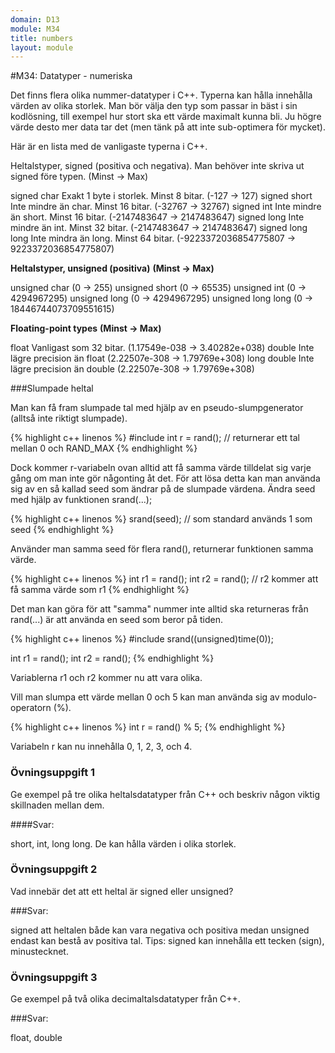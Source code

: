 ```yaml
---
domain: D13
module: M34
title: numbers
layout: module
---
```


#M34: Datatyper - numeriska

Det finns flera olika nummer-datatyper i C++.
Typerna kan hålla innehålla värden av olika storlek.
Man bör välja den typ som passar in bäst i sin kodlösning, till exempel hur stort ska ett värde maximalt kunna bli.
Ju högre värde desto mer data tar det (men tänk på att inte sub-optimera för mycket).

Här är en lista med de vanligaste typerna i C++.

Heltalstyper, signed (positiva och negativa).
Man behöver inte skriva ut signed före typen.				(Minst 					-> Max)

signed char			Exakt 1 byte i storlek. Minst 8 bitar.	(-127 					-> 127)
signed short		Inte mindre än char. Minst 16 bitar.	(-32767 				-> 32767)
signed int			Inte mindre än short. Minst 16 bitar.	(-2147483647 			-> 2147483647)
signed long			Inte mindre än int. Minst 32 bitar.		(-2147483647 			-> 2147483647)
signed long long	Inte mindra än long. Minst 64 bitar. 	(-9223372036854775807 	-> 9223372036854775807)

__Heltalstyper, unsigned (positiva)__	__(Minst 	-> Max)__

unsigned char								(0 		-> 255)
unsigned short								(0 		-> 65535)
unsigned int								(0 		-> 4294967295)
unsigned long								(0 		-> 4294967295)
unsigned long long							(0 		-> 18446744073709551615)

__Floating-point types__						__(Minst 			-> Max)__

float				Vanligast som 32 bitar.			(1.17549e-038 	-> 3.40282e+038)
double				Inte lägre precision än float	(2.22507e-308 	-> 1.79769e+308)
long double			Inte lägre precision än double	(2.22507e-308 	-> 1.79769e+308)


###Slumpade heltal

Man kan få fram slumpade tal med hjälp av en pseudo-slumpgenerator (alltså inte riktigt slumpade).

{% highlight c++ linenos %}
#include <cstdlib>
int r = rand(); // returnerar ett tal mellan 0 och RAND_MAX
{% endhighlight %}
	
Dock kommer r-variabeln ovan alltid att få samma värde tilldelat sig varje gång om man inte gör någonting åt det.
För att lösa detta kan man använda sig av en så kallad seed som ändrar på de slumpade värdena.
Ändra seed med hjälp av funktionen srand(...);

{% highlight c++ linenos %}
srand(seed); // som standard används 1 som seed
{% endhighlight %}

Använder man samma seed för flera rand(), returnerar funktionen samma värde.

{% highlight c++ linenos %}
int r1 = rand();
int r2 = rand(); // r2 kommer att få samma värde som r1
{% endhighlight %}

Det man kan göra för att "samma" nummer inte alltid ska returneras från rand(...) är att använda en seed som beror på tiden.

{% highlight c++ linenos %}
#include <ctime>
srand((unsigned)time(0));
	
int r1 = rand();
int r2 = rand();
{% endhighlight %}
	
Variablerna r1 och r2 kommer nu att vara olika.

Vill man slumpa ett värde mellan 0 och 5 kan man använda sig av modulo-operatorn (%).

{% highlight c++ linenos %}
int r = rand() % 5;
{% endhighlight %}
	
Variabeln r kan nu innehålla 0, 1, 2, 3, och 4.

### Övningsuppgift 1

Ge exempel på tre olika heltalsdatatyper från C++ och beskriv någon viktig skillnaden mellan dem.

####Svar: 

short, int, long long.
De kan hålla värden i olika storlek.

### Övningsuppgift 2

Vad innebär det att ett heltal är signed eller unsigned?

###Svar: 

signed att heltalen både kan vara negativa och positiva medan unsigned endast kan bestå av positiva tal.
Tips: signed kan innehålla ett tecken (sign), minustecknet.

### Övningsuppgift 3

Ge exempel på två olika decimaltalsdatatyper från C++.

###Svar: 

float, double

